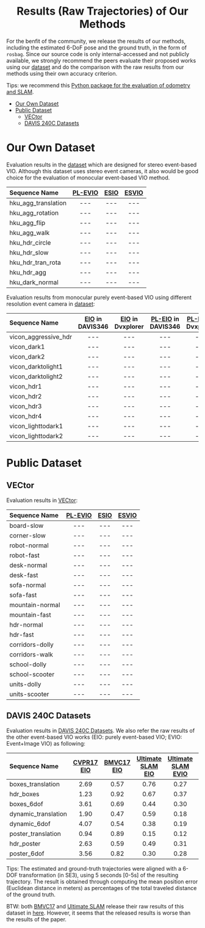 <div align="center">

# Results (Raw Trajectories) of Our Methods

</div>

For the benfit of the community, we release the results of our methods, including the estimated 6-DoF pose and the ground truth, in the form of `rosbag`. 
Since our source code is only internal-accessed and not publicly available, we strongly recommend the peers evaluate their proposed works using our [dataset](https://github.com/arclab-hku/Event_based_VO-VIO-SLAM) and do the comparison with the raw results from our methods using their own accuracy criterion. 

Tips: we recommend this [Python package for the evaluation of odometry and SLAM](https://github.com/MichaelGrupp/evo).

- [Our Own Dataset](#our-own-dataset)
- [Public Dataset](#public-dataset)
  - [VECtor](#VECtor)
  - [DAVIS 240C Datasets](#DAVIS-240C-Datasets)

# Our Own Dataset
Evaluation results in the [dataset](https://github.com/arclab-hku/Event_based_VO-VIO-SLAM#Data-sequence-for-event-based-stereo-visual-inertial-odometry) which are designed for stereo event-based VIO. 
Although this dataset uses stereo event cameras, it also would be good choice for the evaluation of monocular event-based VIO method.
<div align="center"> 
 
Sequence Name|[PL-EVIO](https://github.com/arclab-hku/Event_based_VO-VIO-SLAM#2-pl-evio)|[ESIO](https://github.com/arclab-hku/Event_based_VO-VIO-SLAM#3-esvio)|[ESVIO](https://github.com/arclab-hku/Event_based_VO-VIO-SLAM#3-esvio)|
:--|:--:|:--:|:--:
hku_agg_translation|---|---|---
hku_agg_rotation|---|---|---
hku_agg_flip|---|---|---
hku_agg_walk|---|---|---
hku_hdr_circle|---|---|---
hku_hdr_slow|---|---|---
hku_hdr_tran_rota|---|---|---
hku_hdr_agg|---|---|---
hku_dark_normal|---|---|---

</div>

Evaluation results from monocular purely event-based VIO using different resolution event camera in [dataset](https://github.com/arclab-hku/Event_based_VO-VIO-SLAM#Data-sequence-for-event-based-monocular-visual-inertial-odometry):

<div align="center">

Sequence Name|[EIO](https://ieeexplore.ieee.org/document/9981970) in DAVIS346|[EIO](https://ieeexplore.ieee.org/document/9981970) in Dvxplorer|[PL-EIO](https://github.com/arclab-hku/Event_based_VO-VIO-SLAM#2-pl-evio) in DAVIS346|[PL-EIO](https://github.com/arclab-hku/Event_based_VO-VIO-SLAM#2-pl-evio) in Dvxplorer
:--|:--:|:--:|:--:|:--:
vicon_aggressive_hdr|---|---|---|---
vicon_dark1|---|---|---|---
vicon_dark2|---|---|---|---
vicon_darktolight1|---|---|---|---
vicon_darktolight2|---|---|---|---
vicon_hdr1|---|---|---|---
vicon_hdr2|---|---|---|---
vicon_hdr3|---|---|---|---
vicon_hdr4|---|---|---|---
vicon_lighttodark1|---|---|---|---
vicon_lighttodark2|---|---|---|---

</div>


# Public Dataset
## VECtor
Evaluation results in [VECtor](https://star-datasets.github.io/vector/):
<div align="center">
  
Sequence Name|[PL-EVIO](https://github.com/arclab-hku/Event_based_VO-VIO-SLAM#2-pl-evio)|[ESIO](https://github.com/arclab-hku/Event_based_VO-VIO-SLAM#3-esvio)|[ESVIO](https://github.com/arclab-hku/Event_based_VO-VIO-SLAM#3-esvio)|
:--|:--:|:--:|:--:
board-slow|---|---|---
corner-slow|---|---|---
robot-normal|---|---|---
robot-fast|---|---|---
desk-normal|---|---|---
desk-fast|---|---|---
sofa-normal|---|---|---
sofa-fast|---|---|---
mountain-normal|---|---|---
mountain-fast|---|---|---
hdr-normal|---|---|---
hdr-fast|---|---|---
corridors-dolly|---|---|---
corridors-walk|---|---|---
school-dolly|---|---|---
school-scooter|---|---|---
units-dolly|---|---|---
units-scooter|---|---|---

</div>

## DAVIS 240C Datasets
Evaluation results in [DAVIS 240C Datasets](https://rpg.ifi.uzh.ch/davis_data.html). We also refer the raw results of the other event-based VIO works (EIO: purely event-based VIO; EVIO: Event+Image VIO) as following:
<div align="center">
  
Sequence Name|[CVPR17 EIO](https://openaccess.thecvf.com/content_cvpr_2017/papers/Zhu_Event-Based_Visual_Inertial_CVPR_2017_paper.pdf)|[BMVC17 EIO](https://rpg.ifi.uzh.ch/docs/BMVC17_Rebecq.pdf)|[Ultimate SLAM EIO](https://rpg.ifi.uzh.ch/docs/RAL18_VidalRebecq.pdf)|[Ultimate SLAM EVIO](https://rpg.ifi.uzh.ch/docs/RAL18_VidalRebecq.pdf)|[3DV19 EIO](https://www.research-collection.ethz.ch/bitstream/handle/20.500.11850/380462/1/3DV2019.pdf)|[RAL22 EVIO](https://arxiv.org/pdf/2204.05880.pdf)|[IROS22 EIO](https://ieeexplore.ieee.org/document/9981249)|[Our EIO](https://ieeexplore.ieee.org/document/9981970)|[PL-EVIO](https://github.com/arclab-hku/Event_based_VO-VIO-SLAM#2-pl-evio)|
:--|:--:|:--:|:--:|:--:|:--:|:--:|:--:|:--:|:--:
boxes_translation      | 2.69 | 0.57 | 0.76             |0.27 | 2.55 | 0.48 |1.0| 0.34  | 0.06
hdr_boxes              | 1.23 | 0.92 | 0.67             |0.37 | 1.75 | 0.46 |1.8| 0.40  | 0.10
boxes_6dof             | 3.61 | 0.69 | 0.44             |0.30 | 2.03 | 0.84 |1.5| 0.61  | 0.21
dynamic_translation    | 1.90 | 0.47 | 0.59             |0.18 | 1.32 | 0.40 |0.9| 0.26  | 0.24
dynamic_6dof           | 4.07 | 0.54 | 0.38             |0.19 | 0.52 | 0.79 |1.5| 0.43  | 0.48
poster_translation     | 0.94 | 0.89 | 0.15             |0.12 | 1.34 | 0.35 |1.9| 0.40  | 0.54
hdr_poster             | 2.63 | 0.59 | 0.49             |0.31 | 0.57 | 0.65 |2.8| 0.40  | 0.12
poster_6dof            | 3.56 | 0.82 | 0.30             |0.28 | 1.50 | 0.35 |1.2| 0.26  | 0.14

</div>

Tips:
The estimated and ground-truth trajectories were aligned with a 6-DOF transformation (in SE3), using 5 seconds [0-5s] of the resulting trajectory. 
The result is obtained through computing the mean position error (Euclidean distance in meters) as percentages of the total traveled distance of the ground truth.

BTW: both [BMVC17](https://rpg.ifi.uzh.ch/docs/BMVC17_Rebecq.pdf) and [Ultimate SLAM](https://rpg.ifi.uzh.ch/docs/RAL18_VidalRebecq.pdf) release their raw results of this dataset in [here](https://rpg.ifi.uzh.ch/ultimateslam.html). However, it seems that the released results is worse than the results of the paper.
